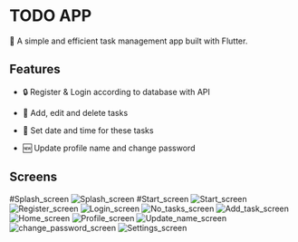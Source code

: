 # TODO APP

🚀 A simple and efficient task management app built with Flutter.

## Features

- 🔒 Register & Login according to database with API

- 📝 Add, edit and delete tasks

- 📅 Set date and time for these tasks

- 🆕 Update profile name and change password


## Screens
#Splash_screen
![Splash_screen](https://github.com/user-attachments/assets/e4fbc681-4151-47c7-9a7b-24751f7e84b2)
#Start_screen
![Start_screen](https://github.com/user-attachments/assets/f8439cad-a71a-4684-98b3-35fae16132c8)
![Register_screen](https://github.com/user-attachments/assets/b70f1453-53ce-4d72-8001-07e0e163fd42)
![Login_screen](https://github.com/user-attachments/assets/d92bde28-c8f6-40cf-92e8-01d32dc7880c)
![No_tasks_screen](https://github.com/user-attachments/assets/f5d80f7b-92a8-4c7e-975e-60e0f6bb3e01)
![Add_task_screen](https://github.com/user-attachments/assets/0c591439-5334-47b2-af2b-9309ad59528e)
![Home_screen](https://github.com/user-attachments/assets/d6ece2a5-8c21-45fa-a2a3-aeab5cdf85c2)
![Profile_screen](https://github.com/user-attachments/assets/ef2f01a2-33ae-4d42-8706-d0ca7fa7fcc8)
![Update_name_screen](https://github.com/user-attachments/assets/d52c593d-e43a-4d2c-a2ef-ae172ba1dee9)
![change_password_screen](https://github.com/user-attachments/assets/6d7b6578-1cf5-40ac-9e67-d97d335b434b)
![Settings_screen](https://github.com/user-attachments/assets/ade421a7-99e1-4ce2-9740-46cc788e7df6)
